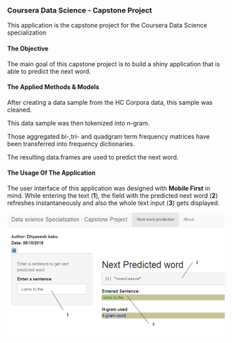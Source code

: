 ### Coursera Data Science -  Capstone Project


This application is the capstone project for the Coursera Data Science specialization



#### The Objective

The main goal of this capstone project is to build a shiny application that is able to predict the next word. 



#### The Applied Methods & Models

After creating a data sample from the HC Corpora data, this sample was cleaned.

This data sample was then tokenized into n-gram.

Those aggregated bi-,tri- and quadgram term frequency matrices 
have been transferred into frequency dictionaries.

The resulting data.frames are used to predict the next word.


#### The Usage Of The Application


The user interface of this application was designed with **Mobile First** in mind. While entering the text (**1**), the field with the predicted next word (**2**) refreshes instantaneously and  also the whole text input (**3**) gets displayed.

![Application Screenshot](app.png)




